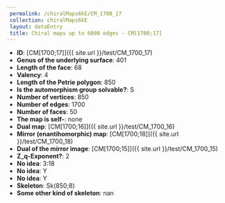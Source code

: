 ```yaml
--- 
 permalink: /chiralMaps6kE/CM_1700_17 
 collection: chiralMaps6kE
 layout: dataEntry
 title: Chiral maps up to 6000 edges - CM[1700;17]
---
```


- **ID**: [CM[1700;17]]({{ site.url }}/test/CM_1700_17)
- **Genus of the underlying surface**: 401
- **Length of the face**: 68
- **Valency**: 4
- **Length of the Petrie polygon**: 850
- **Is the automorphism group solvable?**: S
- **Number of vertices**: 850
- **Number of edges**: 1700
- **Number of faces**: 50
- **The map is self-**: none
- **Dual map**: [CM[1700;16]]({{ site.url }}/test/CM_1700_16)
- **Mirror (enantihomorphic) map**: [CM[1700;18]]({{ site.url }}/test/CM_1700_18)
- **Dual of the mirror image**: [CM[1700;15]]({{ site.url }}/test/CM_1700_15)
- **Z_q-Exponent?**: 2
- **No idea**:  3:18
- **No idea**: Y
- **No idea**: Y
- **Skeleton**: Sk(850;8)
- **Some other kind of skeleton**: nan
